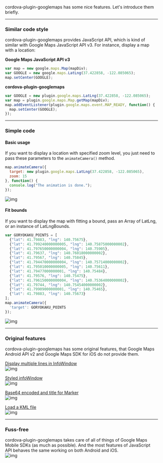 cordova-plugin-googlemaps has some nice features. Let's introduce them briefly.

---
### Similar code style
cordova-plugin-googlemaps provides JavaScript API, which is kind of similar with Google Maps JavaScript API v3.
For instance, display a map with a location:

**Google Maps JavaScript API v3**
```js
var map = new google.maps.Map(mapDiv);
var GOOGLE = new google.maps.LatLng(37.422858, -122.085065);
map.setCenter(GOOGLE);
```

**cordova-plugin-googlemaps**
```js
var GOOGLE = new plugin.google.maps.LatLng(37.422858, -122.085065);
var map = plugin.google.maps.Map.getMap(mapDiv);
map.addEventListener(plugin.google.maps.event.MAP_READY, function() {
  map.setCenter(GOOGLE);
});
```

---
### Simple code
#### Basic usage

If you want to display a location with specified zoom level, you just need to pass these parameters to the `animateCamera()` method.
```js
map.animateCamera({
  target: new plugin.google.maps.LatLng(37.422858, -122.085065),
  zoom: 15
}, function() {
  console.log("The animation is done.");
});
```
![img](https://raw.github.com/wf9a5m75/cordova-googlemaps-plugin/Images/screencapture/animateCamera.gif)

#### Fit bounds
If you want to display the map with fitting a bound, pass an Array of LatLng, or an instance of LatLngBounds.
```js
var GORYOKAKU_POINTS = [
  {"lat": 41.79883, "lng": 140.75675},
  {"lat": 41.799240000000005, "lng": 140.75875000000002},
  {"lat": 41.797650000000004, "lng": 140.75905},
  {"lat": 41.79637, "lng": 140.76018000000002},
  {"lat": 41.79567, "lng": 140.75845},
  {"lat": 41.794470000000004, "lng": 140.75714000000002},
  {"lat": 41.795010000000005, "lng": 140.75611},
  {"lat": 41.79477000000001, "lng": 140.75484},
  {"lat": 41.79576, "lng": 140.75475},
  {"lat": 41.796150000000004, "lng": 140.75364000000002},
  {"lat": 41.79744, "lng": 140.75454000000002},
  {"lat": 41.79909000000001, "lng": 140.75465},
  {"lat": 41.79883, "lng": 140.75673}
];
map.animateCamera({
  'target': GORYOKAKU_POINTS
});
```
![img](https://camo.githubusercontent.com/b4907eece38f3dc40ec921124f73aff8cd818ce1/68747470733a2f2f726177322e6769746875622e636f6d2f77663961356d37352f70686f6e656761702d676f6f676c656d6170732d706c7567696e2f496d616765732f73637265656e636170747572652f706f6c79676f6e2e706e67)

---

### Original features
cordova-plugin-googlemaps has some original features, that Google Maps Android API v2 and Google Maps SDK for iOS do not provide them.

[Display multiple lines in InfoWindow](https://github.com/mapsplugin/cordova-plugin-googlemaps/wiki/Marker#add-a-marker-with-multiple-line)<br>
![img](https://camo.githubusercontent.com/224b16562b52625f3d06e15cc4e7a28701f77b4e/68747470733a2f2f676f6f676c6564726976652e636f6d2f686f73742f304231454366715443634c45384c557855576d6873516d67785656552f6d61726b6572312e676966)

[Styled infoWindow](https://github.com/mapsplugin/cordova-plugin-googlemaps-ja-doc/wiki/Marker#text-styling)<br>
![img](https://googledrive.com/host/0B1ECfqTCcLE8MU1CbUtNVUs3TEE/styleInfoWindow.png)

[Base64 encoded and title for Marker](https://github.com/mapsplugin/cordova-plugin-googlemaps-ja-doc/wiki/Marker#base64-encoded-icon)<br>
![img](https://camo.githubusercontent.com/ee2658fe6364bd3d45642bfaab441124cf935d5e/68747470733a2f2f676f6f676c6564726976652e636f6d2f686f73742f304231454366715443634c45384c557855576d6873516d67785656552f6d61726b6572352e676966)

[Load a KML file](https://github.com/mapsplugin/cordova-plugin-googlemaps-ja-doc/wiki/KmlOverlay)<br>
![img](https://raw.githubusercontent.com/wf9a5m75/cordova-googlemaps-plugin/Images/screencapture/kml-polygon.gif)

---

### Fuss-free
cordova-plugin-googlemaps takes care of all of things of Google Maps Mobile SDKs (as much as possible).
And the most features of JavaScript API behaves the same working on both Android and iOS.<br>
![img](https://camo.githubusercontent.com/f077472201d005567ce5e32162fb9afca6ee86cd/68747470733a2f2f676f6f676c6564726976652e636f6d2f686f73742f304231454366715443634c45385a565131646a6c574e5468495345452f70686f6e656761702d676f6f676c656d6170732d706c7567696e5f736d616c6c2e706e67)
